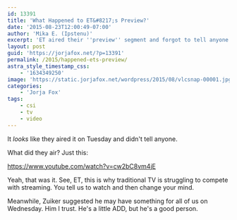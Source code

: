 ```yaml
---
id: 13391
title: 'What Happened to ET&#8217;s Preview?'
date: '2015-08-23T12:00:49-07:00'
author: 'Mika E. (Ipstenu)'
excerpt: 'ET aired their ''preview'' segment and forgot to tell anyone.'
layout: post
guid: 'https://jorjafox.net/?p=13391'
permalink: /2015/happened-ets-preview/
astra_style_timestamp_css:
    - '1634349250'
image: 'https://static.jorjafox.net/wordpress/2015/08/vlcsnap-00001.jpg'
categories:
    - 'Jorja Fox'
tags:
    - csi
    - tv
    - video
---
```


It _looks_ like they aired it on Tuesday and didn't tell anyone.

What did they air? Just this:

https://www.youtube.com/watch?v=cw2bC8vm4jE

Yeah, that was it. See, ET, this is why traditional TV is struggling to compete with streaming. You tell us to watch and then change your mind.

Meanwhile, Zuiker suggested he may have something for all of us on Wednesday. Him I trust. He's a little ADD, but he's a good person.